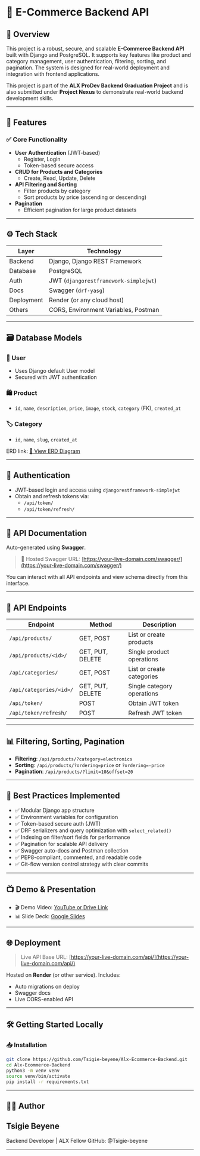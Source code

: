 # 🛒 E-Commerce Backend API

## 📌 Overview

This project is a robust, secure, and scalable **E-Commerce Backend API** built with Django and PostgreSQL. It supports key features like product and category management, user authentication, filtering, sorting, and pagination. The system is designed for real-world deployment and integration with frontend applications.

This project is part of the **ALX ProDev Backend Graduation Project** and is also submitted under **Project Nexus** to demonstrate real-world backend development skills.

---

## 🚀 Features

### ✅ Core Functionality

- **User Authentication** (JWT-based)
  - Register, Login
  - Token-based secure access
- **CRUD for Products and Categories**
  - Create, Read, Update, Delete
- **API Filtering and Sorting**
  - Filter products by category
  - Sort products by price (ascending or descending)
- **Pagination**
  - Efficient pagination for large product datasets

---

## ⚙️ Tech Stack

| Layer       | Technology             |
|-------------|------------------------|
| Backend     | Django, Django REST Framework |
| Database    | PostgreSQL             |
| Auth        | JWT (`djangorestframework-simplejwt`) |
| Docs        | Swagger (`drf-yasg`)   |
| Deployment  | Render (or any cloud host) |
| Others      | CORS, Environment Variables, Postman |

---

## 🗃️ Database Models

### 🧍 User
- Uses Django default User model
- Secured with JWT authentication

### 🛍️ Product
- `id`, `name`, `description`, `price`, `image`, `stock`, `category` (FK), `created_at`

### 🏷️ Category
- `id`, `name`, `slug`, `created_at`

ERD link: [📄 View ERD Diagram](https://your-erd-link.com)

---

## 🔐 Authentication

- JWT-based login and access using `djangorestframework-simplejwt`
- Obtain and refresh tokens via:
  - `/api/token/`
  - `/api/token/refresh/`

---

## 📘 API Documentation

Auto-generated using **Swagger**.

> 📍 Hosted Swagger URL: [https://your-live-domain.com/swagger/](https://your-live-domain.com/swagger/)

You can interact with all API endpoints and view schema directly from this interface.

---

## 📂 API Endpoints

| Endpoint | Method | Description |
|----------|--------|-------------|
| `/api/products/` | GET, POST | List or create products |
| `/api/products/<id>/` | GET, PUT, DELETE | Single product operations |
| `/api/categories/` | GET, POST | List or create categories |
| `/api/categories/<id>/` | GET, PUT, DELETE | Single category operations |
| `/api/token/` | POST | Obtain JWT token |
| `/api/token/refresh/` | POST | Refresh JWT token |

---

## 📊 Filtering, Sorting, Pagination

- **Filtering**: `/api/products/?category=electronics`
- **Sorting**: `/api/products/?ordering=price` or `?ordering=-price`
- **Pagination**: `/api/products/?limit=10&offset=20`

---

## 🧠 Best Practices Implemented

- ✅ Modular Django app structure
- ✅ Environment variables for configuration
- ✅ Token-based secure auth (JWT)
- ✅ DRF serializers and query optimization with `select_related()`
- ✅ Indexing on filter/sort fields for performance
- ✅ Pagination for scalable API delivery
- ✅ Swagger auto-docs and Postman collection
- ✅ PEP8-compliant, commented, and readable code
- ✅ Git-flow version control strategy with clear commits

---

## 📺 Demo & Presentation

- 🎬 Demo Video: [YouTube or Drive Link](https://your-demo-video-link.com)
- 📊 Slide Deck: [Google Slides](https://your-slide-deck-link.com)

---

## 🌐 Deployment

> Live API Base URL: [https://your-live-domain.com/api/](https://your-live-domain.com/api/)

Hosted on **Render** (or other service). Includes:
- Auto migrations on deploy
- Swagger docs
- Live CORS-enabled API

---

## 🛠️ Getting Started Locally

### 📥 Installation

```bash
git clone https://github.com/Tsigie-beyene/Alx-Ecommerce-Backend.git
cd Alx-Ecommerce-Backend
python3 -m venv venv
source venv/bin/activate
pip install -r requirements.txt
```
---
## 👨‍💻 Author
## Tsigie Beyene

Backend Developer | ALX Fellow
GitHub: @Tsigie-beyene

---
